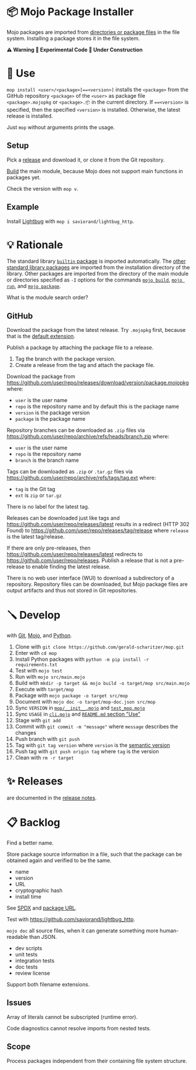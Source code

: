 # 📦 Mojo Package Installer

Mojo packages are imported from [directories or package files](https://docs.modular.com/mojo/manual/packages) in the file system.
Installing a package stores it in the file system.

**⚠️ Warning 🧪 Experimental Code 🚧 Under Construction**

# 🔌 Use

`mop install <user>/<package>[==<version>]` installs the `<package>` from the GitHub repository `<package>` of the `<user>`
as package file `<package>.mojopkg` or `<package>.📦` in the current directory.
If `==<version>` is specified, then the specified `<version>` is installed. Otherwise, the latest release is installed.

Just `mop` without arguments prints the usage.

## Setup

Pick a [release](https://github.com/gerald-scharitzer/mop/releases) and download it, or clone it from the Git repository.

[Build](#-develop) the main module, because Mojo does not support main functions in packages yet.

Check the version with `mop v`.

## Example

Install [Lightbug](https://github.com/saviorand/lightbug_http) with `mop i saviorand/lightbug_http`.

# 💡 Rationale

The standard library [`builtin` package](https://docs.modular.com/mojo/stdlib/builtin/) is imported automatically.
The [other standard library packages](https://docs.modular.com/mojo/stdlib/algorithm/functional/)
are imported from the installation directory of the library.
Other packages are imported from the directory of the main module
or directories specified as `-I` options for the commands
[`mojo build`](https://docs.modular.com/mojo/cli/build#-i-path),
[`mojo run`](https://docs.modular.com/mojo/cli/run#-i-path), and
[`mojo package`](https://docs.modular.com/mojo/cli/package#-i-path).

What is the module search order?

## GitHub

Download the package from the latest release.
Try `.mojopkg` first, because that is the [default extension](https://docs.modular.com/mojo/cli/package#-o-path).

Publish a package by attaching the package file to a release.

1. Tag the branch with the package version.
2. Create a release from the tag and attach the package file.

Download the package from https://github.com/user/repo/releases/download/version/package.mojopkg where:

- `user` is the user name
- `repo` is the repository name and by default this is the package name
- `version` is the package version
- `package` is the package name

Repository branches can be downloaded as `.zip` files via https://github.com/user/repo/archive/refs/heads/branch.zip where:

- `user` is the user name
- `repo` is the repository name
- `branch` is the branch name

Tags can be downloaded as `.zip` or `.tar.gz` files via https://github.com/user/repo/archive/refs/tags/tag.ext where:

- `tag` is the Git tag
- `ext` is `zip` or `tar.gz`

There is no label for the latest tag.

Releases can be downloaded just like tags and https://github.com/user/repo/releases/latest results in a redirect (HTTP 302 Found) to https://github.com/user/repo/releases/tag/release where `release` is the latest tag/release.

If there are only pre-releases, then https://github.com/user/repo/releases/latest redirects to https://github.com/user/repo/releases.
Publish a release that is not a pre-release to enable finding the latest release.

There is no web user interface (WUI) to download a subdirectory of a repository.
Repository files can be downloaded, but Mojo package files are output artifacts and thus not stored in Git repositories.

# 🪛 Develop

with [Git](https://git-scm.com/book),
[Mojo](https://docs.modular.com/mojo/manual/), and
[Python](https://docs.python.org/3/).

1. Clone with `git clone https://github.com/gerald-scharitzer/mop.git`
2. Enter with `cd mop`
3. Install Python packages with `python -m pip install -r requirements.txt`
4. Test with `mojo test`
5. Run with `mojo src/main.mojo`
6. Build with `mkdir -p target && mojo build -o target/mop src/main.mojo`
7. Execute with `target/mop`
8. Package with `mojo package -o target src/mop`
9. Document with `mojo doc -o target/mop-doc.json src/mop`
10. Sync `VERSION` in [`mop/__init__.mojo`](src/mop/__init__.mojo) and [`test_mop.mojo`](src/test_mop.mojo)
11. Sync `USAGE` in [`cli.mojo`](src/cli.mojo) and [`README.md` section "Use"](#-use)
12. Stage with `git add`
13. Commit with `git commit -m "message"` where `message` describes the changes
14. Push branch with `git push`
15. Tag with `git tag version` where `version` is the [semantic version](https://semver.org/)
16. Push tag with `git push origin tag` where `tag` is the version
17. Clean with `rm -r target`

# ✨ Releases

are documented in the [release notes](releases.md).

# 📋 Backlog

Find a better name.

Store package source information in a file, such that the package can be obtained again and verified to be the same.
- name
- version
- URL
- cryptographic hash
- install time

See [SPDX](https://spdx.dev/) and [package URL](https://github.com/package-url/purl-spec).

Test with https://github.com/saviorand/lightbug_http.

`mojo doc` all source files, when it can generate something more human-readable than JSON.

- dev scripts
- unit tests
- integration tests
- doc tests
- review license

Support both filename extensions.

## Issues

Array of literals cannot be subscripted (runtime error).

Code diagnostics cannot resolve imports from nested tests.

## Scope

Process packages independent from their containing file system structure.
